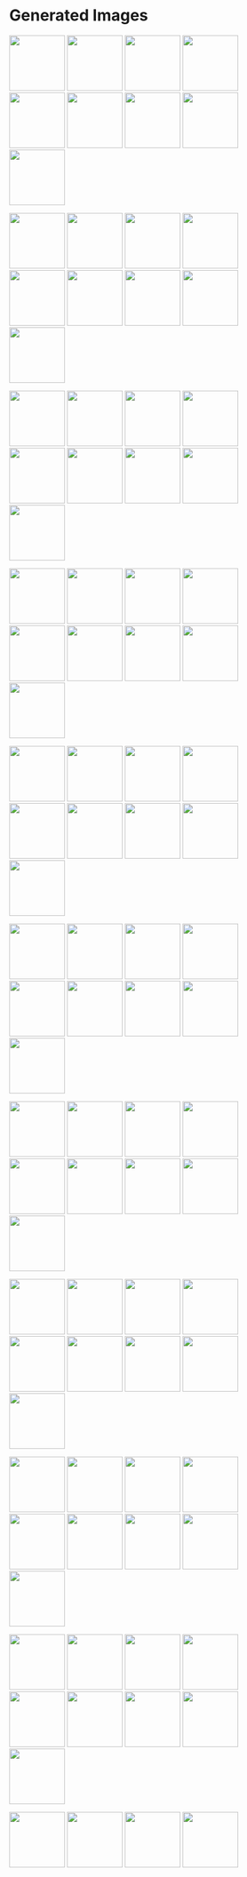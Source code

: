 # Generated Images



<img src="2025_10_22_01.webp" width="100"/> <img src="2025_10_22_02.webp" width="100"/> <img src="2025_10_22_03.webp" width="100"/> <img src="2025_10_22_04.webp" width="100"/> <img src="2025_10_22_05.webp" width="100"/> <img src="2025_10_22_06.webp" width="100"/> <img src="2025_10_22_07.webp" width="100"/> <img src="2025_10_22_08.webp" width="100"/> <img src="2025_10_22_09.webp" width="100"/>

<img src="2025_10_22_10.webp" width="100"/> <img src="2025_10_22_11.webp" width="100"/> <img src="2025_10_22_12.webp" width="100"/> <img src="2025_10_22_13.webp" width="100"/> <img src="2025_10_22_14.webp" width="100"/> <img src="2025_10_22_15.webp" width="100"/> <img src="2025_10_22_16.webp" width="100"/> <img src="2025_10_22_17.webp" width="100"/> <img src="2025_10_22_18.webp" width="100"/>

<img src="2025_10_22_19.webp" width="100"/> <img src="2025_10_22_20.webp" width="100"/> <img src="2025_10_22_21.webp" width="100"/> <img src="2025_10_22_22.webp" width="100"/> <img src="2025_10_22_23.webp" width="100"/> <img src="2025_10_22_24.webp" width="100"/> <img src="2025_10_22_25.webp" width="100"/> <img src="2025_10_22_26.webp" width="100"/> <img src="2025_10_22_27.webp" width="100"/>

<img src="2025_10_22_28.webp" width="100"/> <img src="2025_10_22_29.webp" width="100"/> <img src="2025_10_22_30.webp" width="100"/> <img src="2025_10_22_31.webp" width="100"/> <img src="2025_10_22_32.webp" width="100"/> <img src="2025_10_22_33.webp" width="100"/> <img src="2025_10_22_34.webp" width="100"/> <img src="2025_10_22_35.webp" width="100"/> <img src="2025_10_22_36.webp" width="100"/>

<img src="2025_10_22_37.webp" width="100"/> <img src="2025_10_22_38.webp" width="100"/> <img src="2025_10_22_39.webp" width="100"/> <img src="2025_10_22_40.webp" width="100"/> <img src="2025_10_22_41.webp" width="100"/> <img src="2025_10_22_42.webp" width="100"/> <img src="2025_10_22_43.webp" width="100"/> <img src="2025_10_22_44.webp" width="100"/> <img src="2025_10_22_45.webp" width="100"/>

<img src="2025_10_22_46.webp" width="100"/> <img src="2025_10_22_47.webp" width="100"/> <img src="2025_10_22_48.webp" width="100"/> <img src="2025_10_22_49.webp" width="100"/> <img src="2025_10_22_50.webp" width="100"/> <img src="2025_10_22_51.webp" width="100"/> <img src="2025_10_22_52.webp" width="100"/> <img src="2025_10_22_53.webp" width="100"/> <img src="2025_10_22_54.webp" width="100"/>

<img src="2025_10_22_55.webp" width="100"/> <img src="2025_10_22_56.webp" width="100"/> <img src="2025_10_22_57.webp" width="100"/> <img src="2025_10_22_58.webp" width="100"/> <img src="2025_10_22_59.webp" width="100"/> <img src="2025_10_22_60.webp" width="100"/> <img src="2025_10_22_61.webp" width="100"/> <img src="2025_10_22_62.webp" width="100"/> <img src="2025_10_22_63.webp" width="100"/>

<img src="2025_10_22_64.webp" width="100"/> <img src="2025_10_22_65.webp" width="100"/> <img src="2025_10_22_66.webp" width="100"/> <img src="2025_10_22_67.webp" width="100"/> <img src="2025_10_22_68.webp" width="100"/> <img src="2025_10_22_69.webp" width="100"/> <img src="2025_10_22_70.webp" width="100"/> <img src="2025_10_22_71.webp" width="100"/> <img src="2025_10_22_72.webp" width="100"/>

<img src="2025_10_22_73.webp" width="100"/> <img src="2025_10_22_74.webp" width="100"/> <img src="2025_10_22_75.webp" width="100"/> <img src="2025_10_22_76.webp" width="100"/> <img src="2025_10_22_77.webp" width="100"/> <img src="2025_10_22_78.webp" width="100"/> <img src="2025_10_22_79.webp" width="100"/> <img src="2025_10_22_80.webp" width="100"/> <img src="2025_10_22_81.webp" width="100"/>

<img src="2025_10_22_82.webp" width="100"/> <img src="2025_10_22_83.webp" width="100"/> <img src="2025_10_22_84.webp" width="100"/> <img src="2025_10_22_85.webp" width="100"/> <img src="2025_10_22_86.webp" width="100"/> <img src="2025_10_22_87.webp" width="100"/> <img src="2025_10_22_88.webp" width="100"/> <img src="2025_10_22_89.webp" width="100"/> <img src="2025_10_22_90.webp" width="100"/>

<img src="2025_10_22_91.webp" width="100"/> <img src="2025_10_22_92.webp" width="100"/> <img src="2025_10_22_93.webp" width="100"/> <img src="2025_10_22_94.webp" width="100"/>